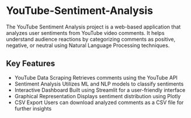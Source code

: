 # YouTube-Sentiment-Analysis
The YouTube Sentiment Analysis project is a web-based application that analyzes user sentiments from YouTube video comments. It helps understand audience reactions by categorizing comments as positive, negative, or neutral using Natural Language Processing techniques.

## Key Features
- YouTube Data Scraping Retrieves comments using the YouTube API
- Sentiment Analysis Utilizes ML and NLP models to classify sentiments
- Interactive Dashboard Built using Streamlit for a user-friendly interface
- Graphical Representation Displays sentiment distribution using Plotly
- CSV Export Users can download analyzed comments as a CSV file for further insights
